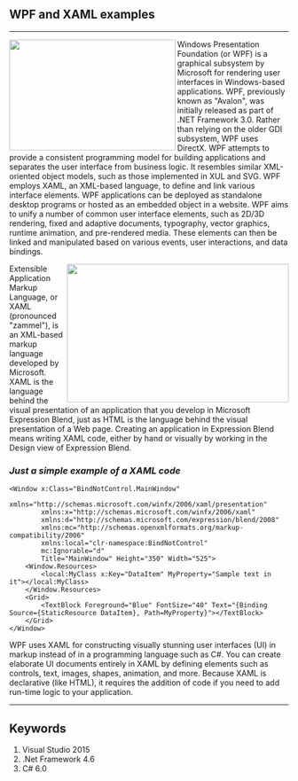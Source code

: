 <h2><strong>WPF and XAML examples</strong></h2>
<hr width="100%"/>
<img src="https://encrypted-tbn1.gstatic.com/images?q=tbn:ANd9GcSap38v4KPG9XyLiHuTnJU5HNfQdu70Mkx8f_bJ76V4-WcAU9v8" align="left" width="300px" height="200px"/>
<p>Windows Presentation Foundation (or WPF) is a graphical subsystem by Microsoft for rendering user interfaces in Windows-based applications. WPF, previously known as "Avalon", was initially released as part of .NET Framework 3.0. Rather than relying on the older GDI subsystem, WPF uses DirectX. WPF attempts to provide a consistent programming model for building applications and separates the user interface from business logic. It resembles similar XML-oriented object models, such as those implemented in XUL and SVG.
WPF employs XAML, an XML-based language, to define and link various interface elements. WPF applications can be deployed as standalone desktop programs or hosted as an embedded object in a website. WPF aims to unify a number of common user interface elements, such as 2D/3D rendering, fixed and adaptive documents, typography, vector graphics, runtime animation, and pre-rendered media. These elements can then be linked and manipulated based on various events, user interactions, and data bindings.</p>
<img src="https://www.synapseindia.com/UserFiles/XAML-LOGO.jpg" align="right" width="400px" height="250px"/>
<p>Extensible Application Markup Language, or XAML (pronounced "zammel"), is an XML-based markup language developed by Microsoft. XAML is the language behind the visual presentation of an application that you develop in Microsoft Expression Blend, just as HTML is the language behind the visual presentation of a Web page. Creating an application in Expression Blend means writing XAML code, either by hand or visually by working in the Design view of Expression Blend.</p>
<h3><i>Just a simple example of a XAML code</i></h3>

```xaml
<Window x:Class="BindNotControl.MainWindow"
        xmlns="http://schemas.microsoft.com/winfx/2006/xaml/presentation"
        xmlns:x="http://schemas.microsoft.com/winfx/2006/xaml"
        xmlns:d="http://schemas.microsoft.com/expression/blend/2008"
        xmlns:mc="http://schemas.openxmlformats.org/markup-compatibility/2006"
        xmlns:local="clr-namespace:BindNotControl"
        mc:Ignorable="d"
        Title="MainWindow" Height="350" Width="525">
    <Window.Resources>
        <local:MyClass x:Key="DataItem" MyProperty="Sample text in it"></local:MyClass>
    </Window.Resources>
    <Grid>
        <TextBlock Foreground="Blue" FontSize="40" Text="{Binding Source={StaticResource DataItem}, Path=MyProperty}"></TextBlock>
    </Grid>
</Window>
```

<p>WPF uses XAML for constructing visually stunning user interfaces (UI) in markup instead of in a programming language such as C#. You can create elaborate UI documents entirely in XAML by defining elements such as controls, text, images, shapes, animation, and more. Because XAML is declarative (like HTML), it requires the addition of code if you need to add run-time logic to your application.</p>
<hr width="100%"/>
<h2>Keywords</h2>
<ol>
  <li>Visual Studio 2015</li>
  <li>.Net Framework 4.6</li>
  <li>C# 6.0</li>
</ol>

